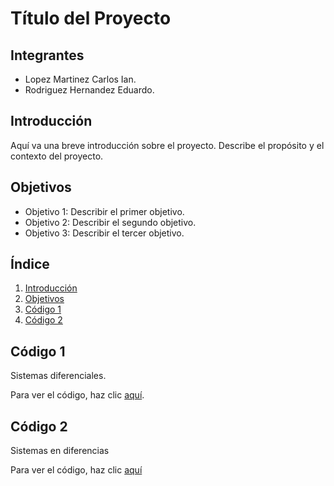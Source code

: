 # Título del Proyecto

## Integrantes
- Lopez Martinez Carlos Ian.
- Rodriguez Hernandez Eduardo.

## Introducción
Aquí va una breve introducción sobre el proyecto. Describe el propósito y el contexto del proyecto.

## Objetivos
- Objetivo 1: Describir el primer objetivo.
- Objetivo 2: Describir el segundo objetivo.
- Objetivo 3: Describir el tercer objetivo.

## Índice
1. [Introducción](#introducción)
2. [Objetivos](#objetivos)
3. [Código 1](#código-1)
4. [Código 2](#código-2)

## Código 1
Sistemas diferenciales.

Para ver el código, haz clic [aquí](Practica6.m).

## Código 2
Sistemas en diferencias

Para ver el código, haz clic [aquí](Practicca6_2.m)
